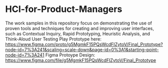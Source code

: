 # HCI-for-Product-Managers
The work samples in this repository focus on demonstrating the use of proven tools and techniques for creating and improving user interfaces, such as Contextual Inquiry, Rapid Prototyping, Heuristic Analysis, and Think-Aloud User Testing
Play Prototype here: https://www.figma.com/proto/g5MgmkF15PQsWcdFIZytoV/Final_Prototype?node-id=7%3A241&scaling=scale-down&page-id=0%3A1&starting-point-node-id=7%3A241
Figma Protoype Design: https://www.figma.com/file/g5MgmkF15PQsWcdFIZytoV/Final_Prototype
